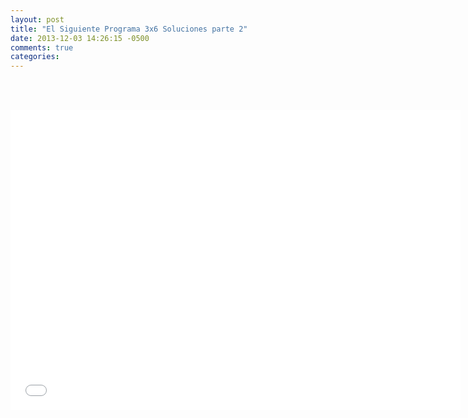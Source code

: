 ```yaml
---
layout: post
title: "El Siguiente Programa 3x6 Soluciones parte 2"
date: 2013-12-03 14:26:15 -0500
comments: true
categories: 
---
```

<div align="center">

<br></br>
<iframe width="720" height="480" src="//www.youtube.com/embed/d3GWeBgIQhg" frameborder="0" allowfullscreen></iframe>
</div>
